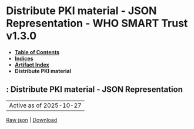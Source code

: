 # Distribute PKI material - JSON Representation - WHO SMART Trust v1.3.0

* [**Table of Contents**](toc.md)
* [**Indices**](indices.md)
* [**Artifact Index**](artifacts.md)
* **Distribute PKI material**

## : Distribute PKI material - JSON Representation

| |
| :--- |
| Active as of 2025-10-27 |

[Raw json](Requirements-DistributePKIMaterial.json) | [Download](Requirements-DistributePKIMaterial.json)


